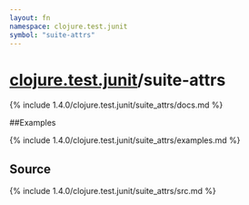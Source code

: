 ```yaml
---
layout: fn
namespace: clojure.test.junit
symbol: "suite-attrs"
---
```


# [clojure.test.junit](../)/suite-attrs

{% include 1.4.0/clojure.test.junit/suite_attrs/docs.md %}

##Examples

{% include 1.4.0/clojure.test.junit/suite_attrs/examples.md %}
## Source
{% include 1.4.0/clojure.test.junit/suite_attrs/src.md %}

